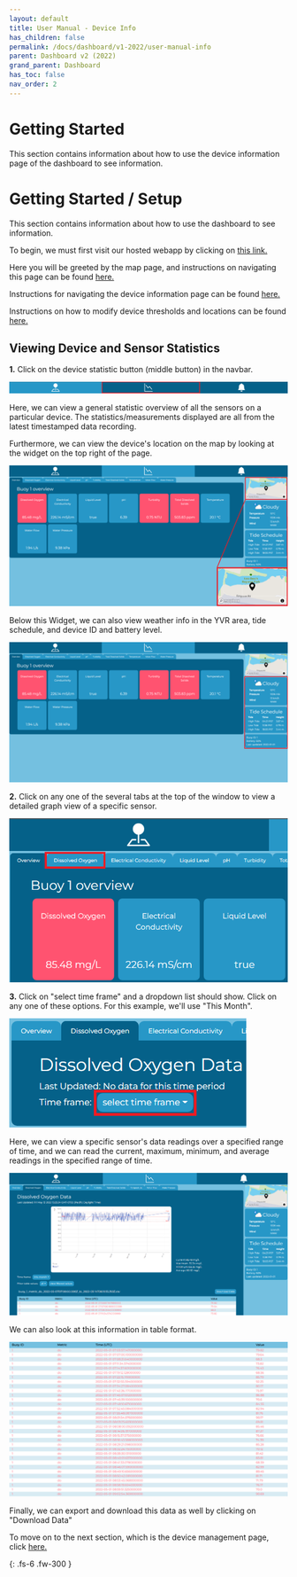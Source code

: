 ```yaml
---  
layout: default  
title: User Manual - Device Info
has_children: false  
permalink: /docs/dashboard/v1-2022/user-manual-info  
parent: Dashboard v2 (2022)
grand_parent: Dashboard
has_toc: false
nav_order: 2
---  
```


# Getting Started 

This section contains information about how to use the device information page of the dashboard to see information.

# Getting Started / Setup 

This section contains information about how to use the dashboard to see information.

To begin, we must first visit our hosted webapp by clicking on [this link.](https://bcitema-f85bf.web.app/)

Here you will be greeted by the map page, and instructions on navigating this page can be found [here.](https://bcit-reseach-long-term-issp.github.io/docs/dashboard/user-manual/map)

Instructions for navigating the device information page can be found [here.](https://bcit-reseach-long-term-issp.github.io/docs/dashboard/user-manual/info)

Instructions on how to modify device thresholds and locations can be found [here.](https://bcit-reseach-long-term-issp.github.io/docs/dashboard/user-manual/management)

## Viewing Device and Sensor Statistics

**1.** Click on the device statistic button (middle button) in the navbar.

![Navbar Info Page Highlighted](https://github.com/BCIT-Reseach-Long-Term-ISSP/bcit-reseach-long-term-issp.github.io/blob/master/dashboard/assets/NavbarInfoHighlighted.png?raw=true "Navbar Info Page Highlighted")

Here, we can view a general statistic overview of all the sensors on a particular device. The statistics/measurements displayed are all from the latest timestamped data recording.

Furthermore, we can view the device's location on the map by looking at the widget on the top right of the page.

![Map Widget Zoomed](https://github.com/BCIT-Reseach-Long-Term-ISSP/bcit-reseach-long-term-issp.github.io/blob/master/dashboard/assets/MapWidgetZoom.png?raw=true "Map Widget Zoomed")

Below this Widget, we can also view weather info in the YVR area, tide schedule, and device ID and battery level.

![Device Info Sidebar](https://github.com/BCIT-Reseach-Long-Term-ISSP/bcit-reseach-long-term-issp.github.io/blob/master/dashboard/assets/DeviceInfoSidebar.png?raw=true "Device Info Sidebar")

**2.** Click on any one of the several tabs at the top of the window to view a detailed graph view of a specific sensor.

![Device Info Tab Highlighted](https://github.com/BCIT-Reseach-Long-Term-ISSP/bcit-reseach-long-term-issp.github.io/blob/master/dashboard/assets/DeviceInfoTabHighlighted.png?raw=true "Device Info Tab Highlighted")

**3.** Click on "select time frame" and a dropdown list should show. Click on any one of these options. For this example, we'll use "This Month".

![Device Info Time Dropdown](https://github.com/BCIT-Reseach-Long-Term-ISSP/bcit-reseach-long-term-issp.github.io/blob/master/dashboard/assets/DeviceInfoTimeDropdown.png?raw=true "Device Info Time Dropdown")

Here, we can view a specific sensor's data readings over a specified range of time, and we can read the current, maximum, minimum, and average readings in the specified range of time.

![Device Info Graph](https://github.com/BCIT-Reseach-Long-Term-ISSP/bcit-reseach-long-term-issp.github.io/blob/master/dashboard/assets/DeviceInfoGraph.png?raw=true "Device Info Graph")

We can also look at this information in table format.

![Device Info Table](https://github.com/BCIT-Reseach-Long-Term-ISSP/bcit-reseach-long-term-issp.github.io/blob/master/dashboard/assets/DeviceInfoTable.PNG?raw=true "Device Info Table")

Finally, we can export and download this data as well by clicking on "Download Data"

To move on to the next section, which is the device management page, click [here.](https://bcit-reseach-long-term-issp.github.io/docs/dashboard/user-manual/management)

{: .fs-6 .fw-300 }
